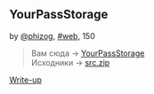 ## YourPassStorage
by [@phizog](https://t.me/phizog), [#web](/README.md#web), 150

> Вам сюда -> [YourPassStorage](https://t.me/urpassstoragebot)  
> Исходники -> [src.zip](src.zip)


[Write-up](WRITEUP.md)
